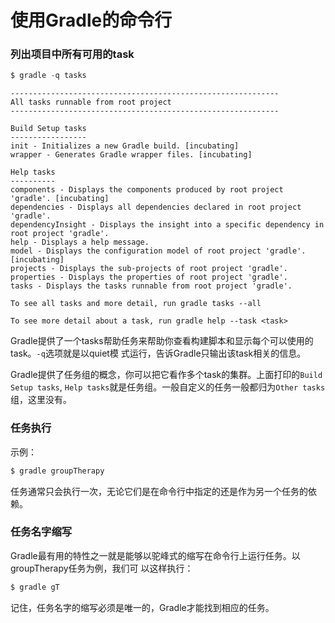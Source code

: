 使用Gradle的命令行
====================
### 列出项目中所有可用的task
```powershell
$ gradle -q tasks
```
```
------------------------------------------------------------
All tasks runnable from root project
------------------------------------------------------------

Build Setup tasks
-----------------
init - Initializes a new Gradle build. [incubating]
wrapper - Generates Gradle wrapper files. [incubating]

Help tasks
----------
components - Displays the components produced by root project 'gradle'. [incubating]
dependencies - Displays all dependencies declared in root project 'gradle'.
dependencyInsight - Displays the insight into a specific dependency in root project 'gradle'.
help - Displays a help message.
model - Displays the configuration model of root project 'gradle'. [incubating]
projects - Displays the sub-projects of root project 'gradle'.
properties - Displays the properties of root project 'gradle'.
tasks - Displays the tasks runnable from root project 'gradle'.

To see all tasks and more detail, run gradle tasks --all

To see more detail about a task, run gradle help --task <task>
```
Gradle提供了一个tasks帮助任务来帮助你查看构建脚本和显示每个可以使用的task。`-q`选项就是以quiet模
式运行，告诉Gradle只输出该task相关的信息。

Gradle提供了任务组的概念，你可以把它看作多个task的集群。上面打印的`Build Setup tasks`,
`Help tasks`就是任务组。一般自定义的任务一般都归为`Other tasks`组，这里没有。

### 任务执行
示例：
```powershell
$ gradle groupTherapy
```
任务通常只会执行一次，无论它们是在命令行中指定的还是作为另一个任务的依赖。

### 任务名字缩写
Gradle最有用的特性之一就是能够以驼峰式的缩写在命令行上运行任务。以groupTherapy任务为例，我们可
以这样执行：
```powershell
$ gradle gT
```
记住，任务名字的缩写必须是唯一的，Gradle才能找到相应的任务。
